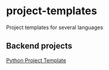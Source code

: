 # project-templates
Project templates for several languages

## Backend projects

[Python Project Template](./python/README.md)